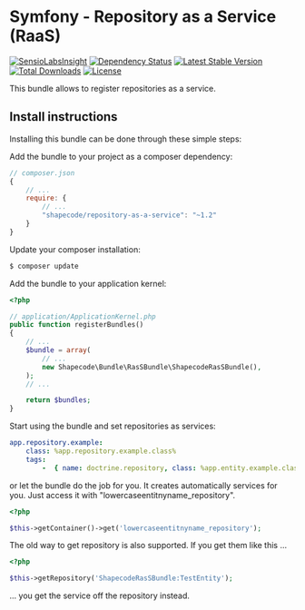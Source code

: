 Symfony - Repository as a Service (RaaS)
=======================

[![SensioLabsInsight](https://insight.sensiolabs.com/projects/45d25f2d-0f87-43f7-ba74-b239562c41e1/mini.png)](https://insight.sensiolabs.com/projects/45d25f2d-0f87-43f7-ba74-b239562c41e1)
[![Dependency Status](https://www.versioneye.com/user/projects/57703a4461a87e000c3721cb/badge.svg?style=flat-square)](https://www.versioneye.com/user/projects/57703a4461a87e000c3721cb)
[![Latest Stable Version](https://poser.pugx.org/shapecode/repository-as-a-service/v/stable)](https://packagist.org/packages/shapecode/repository-as-a-service)
[![Total Downloads](https://poser.pugx.org/shapecode/repository-as-a-service/downloads)](https://packagist.org/packages/shapecode/repository-as-a-service)
[![License](https://poser.pugx.org/shapecode/repository-as-a-service/license)](https://packagist.org/packages/shapecode/repository-as-a-service)

This bundle allows to register repositories as a service.

Install instructions
--------------------------------

Installing this bundle can be done through these simple steps:

Add the bundle to your project as a composer dependency:
```javascript
// composer.json
{
    // ...
    require: {
        // ...
        "shapecode/repository-as-a-service": "~1.2"
    }
}
```

Update your composer installation:
```sh
$ composer update
```

Add the bundle to your application kernel:
```php
<?php

// application/ApplicationKernel.php
public function registerBundles()
{
	// ...
	$bundle = array(
		// ...
        new Shapecode\Bundle\RasSBundle\ShapecodeRasSBundle(),
	);
    // ...

    return $bundles;
}
```

Start using the bundle and set repositories as services:
```yaml
app.repository.example:
    class: %app.repository.example.class%
    tags:
        -  { name: doctrine.repository, class: %app.entity.example.class%, alias: example_repository }
```

or let the bundle do the job for you. It creates automatically services for you. Just access it with "lowercaseentitnyname_repository".
 
```php
<?php

$this->getContainer()->get('lowercaseentitnyname_repository');
```
 
The old way to get repository is also supported. If you get them like this ...

```php
<?php

$this->getRepository('ShapecodeRasSBundle:TestEntity');
```

... you get the service off the repository instead.
